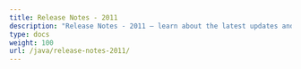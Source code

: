 ```yaml
---
title: Release Notes - 2011
description: "Release Notes - 2011 – learn about the latest updates and fixes."
type: docs
weight: 100
url: /java/release-notes-2011/
---
```



